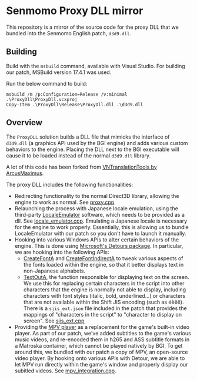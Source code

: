 # Senmomo Proxy DLL mirror

This repository is a mirror of the source code for the proxy DLL that we bundled into the Senmomo English patch, `d3d9.dll`.

## Building

Build with the `msbuild` command, available with Visual Studio. For building our patch, MSBuild version 17.4.1 was used.

Run the below command to build:

```
msbuild /m /p:Configuration=Release /v:minimal .\ProxyDll\ProxyDll.vcxproj
Copy-Item .\ProxyDll\Release\ProxyDll.dll .\d3d9.dll
```

## Overview

The `ProxyDLL` solution builds a DLL file that mimicks the interface of `d3d9.dll` (a graphics API used by the BGI engine) and adds various custom behaviors to the engine. Placing the DLL next to the BGI executable will cause it to be loaded instead of the normal `d3d9.dll` library.

A lot of this code has been forked from [VNTranslationTools by ArcusMaximus](https://github.com/arcusmaximus/VNTranslationTools).

The proxy DLL includes the following functionalities:

- Redirecting functionality to the normal Direct3D library, allowing the engine to work as normal. See [proxy.cpp](ProxyDll/proxy.cpp)
- Relaunching the process with Japanese locale emulation, using the third-party [LocaleEmulator](https://xupefei.github.io/Locale-Emulator/) software, which needs to be provided as a dll. See [locale_emulator.cpp](ProxyDll/locale_emulator.cpp). Emulating a Japanese locale is necessary for the engine to work properly. Essentially, this is allowing us to bundle LocaleEmulator with our patch so you don't have to launch it manually.
- Hooking into various Windows APIs to alter certain behaviors of the engine. This is done using [Microsoft's Detours package](https://github.com/microsoft/Detours). In particular, we are hooking into the following APIs:
  - [CreateFontA](https://learn.microsoft.com/en-us/windows/win32/api/wingdi/nf-wingdi-createfonta) and [CreateFontIndirectA](https://learn.microsoft.com/en-us/windows/win32/api/wingdi/nf-wingdi-createfontindirecta) to tweak various aspects of the fonts loaded within the engine, so that it better displays text in non-Japanese alphabets.
  - [TextOutA](https://docs.microsoft.com/en-us/windows/win32/api/wingdi/nf-wingdi-textouta), the function responsible for displaying text on the screen. We use this for replacing certain characters in the script into other characters that the engine is normally not able to display, including characters with font styles (italic, bold, underlined...) or characters that are not available within the Shift JIS encoding (such as éèêë). There is a `sjis_ext.json` file included in the patch that provides the mappings of "characters in the script" to "character to display on screen". See [sjis_ext.cpp](ProxyDll/sjis_ext.cpp)
- Providing the [MPV player](https://mpv.io/) as a replacement for the game's built-in video player. As part of our patch, we've added subtitles to the game's various music videos, and re-encoded them in h265 and ASS subtitle formats in a Matroska container, which cannot be played natively by BGI. To get around this, we bundled with our patch a copy of MPV, an open-source video player. By hooking onto various APIs with Detour, we are able to let MPV run directly within the game's window and properly display our subitled videos. See [mpv_integration.cpp](ProxyDll/mpv_integration.cpp).
